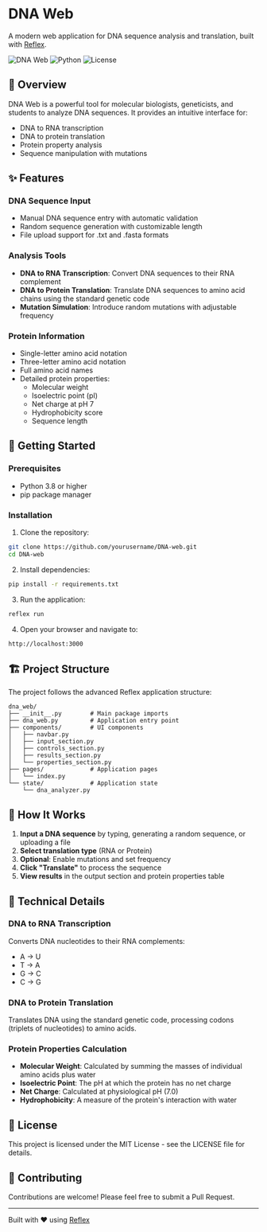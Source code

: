 # DNA Web

A modern web application for DNA sequence analysis and translation, built with [Reflex](https://reflex.dev/).

![DNA Web](https://img.shields.io/badge/DNA-Analysis-blue)
![Python](https://img.shields.io/badge/Python-3.8+-green)
![License](https://img.shields.io/badge/License-MIT-yellow)

## 🧬 Overview

DNA Web is a powerful tool for molecular biologists, geneticists, and students to analyze DNA sequences. It provides an intuitive interface for:

- DNA to RNA transcription
- DNA to protein translation
- Protein property analysis
- Sequence manipulation with mutations

## ✨ Features

### DNA Sequence Input
- Manual DNA sequence entry with automatic validation
- Random sequence generation with customizable length
- File upload support for .txt and .fasta formats

### Analysis Tools
- **DNA to RNA Transcription**: Convert DNA sequences to their RNA complement
- **DNA to Protein Translation**: Translate DNA sequences to amino acid chains using the standard genetic code
- **Mutation Simulation**: Introduce random mutations with adjustable frequency

### Protein Information
- Single-letter amino acid notation
- Three-letter amino acid notation
- Full amino acid names
- Detailed protein properties:
  - Molecular weight
  - Isoelectric point (pI)
  - Net charge at pH 7
  - Hydrophobicity score
  - Sequence length

## 🚀 Getting Started

### Prerequisites
- Python 3.8 or higher
- pip package manager

### Installation

1. Clone the repository:
```bash
git clone https://github.com/yourusername/DNA-web.git
cd DNA-web
```

2. Install dependencies:
```bash
pip install -r requirements.txt
```

3. Run the application:
```bash
reflex run
```

4. Open your browser and navigate to:
```
http://localhost:3000
```

## 🏗️ Project Structure

The project follows the advanced Reflex application structure:

```
dna_web/
├── __init__.py        # Main package imports
├── dna_web.py         # Application entry point
├── components/        # UI components
│   ├── navbar.py
│   ├── input_section.py
│   ├── controls_section.py
│   ├── results_section.py
│   └── properties_section.py
├── pages/             # Application pages
│   └── index.py
└── state/             # Application state
    └── dna_analyzer.py
```

## 🧪 How It Works

1. **Input a DNA sequence** by typing, generating a random sequence, or uploading a file
2. **Select translation type** (RNA or Protein)
3. **Optional**: Enable mutations and set frequency
4. **Click "Translate"** to process the sequence
5. **View results** in the output section and protein properties table

## 📖 Technical Details

### DNA to RNA Transcription
Converts DNA nucleotides to their RNA complements:
- A → U
- T → A
- G → C
- C → G

### DNA to Protein Translation
Translates DNA using the standard genetic code, processing codons (triplets of nucleotides) to amino acids.

### Protein Properties Calculation
- **Molecular Weight**: Calculated by summing the masses of individual amino acids plus water
- **Isoelectric Point**: The pH at which the protein has no net charge
- **Net Charge**: Calculated at physiological pH (7.0)
- **Hydrophobicity**: A measure of the protein's interaction with water

## 📄 License

This project is licensed under the MIT License - see the LICENSE file for details.

## 👥 Contributing

Contributions are welcome! Please feel free to submit a Pull Request.

---

Built with ❤️ using [Reflex](https://reflex.dev/)